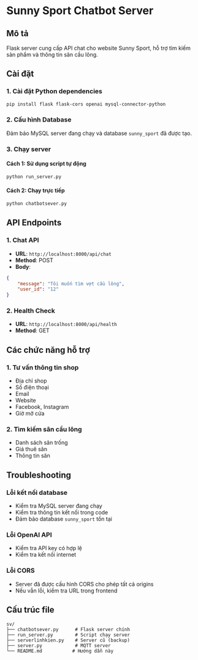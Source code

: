 # Sunny Sport Chatbot Server

## Mô tả
Flask server cung cấp API chat cho website Sunny Sport, hỗ trợ tìm kiếm sản phẩm và thông tin sân cầu lông.

## Cài đặt

### 1. Cài đặt Python dependencies
```bash
pip install flask flask-cors openai mysql-connector-python
```

### 2. Cấu hình Database
Đảm bảo MySQL server đang chạy và database `sunny_sport` đã được tạo.

### 3. Chạy server

#### Cách 1: Sử dụng script tự động
```bash
python run_server.py
```

#### Cách 2: Chạy trực tiếp
```bash
python chatbotsever.py
```

## API Endpoints

### 1. Chat API
- **URL**: `http://localhost:8000/api/chat`
- **Method**: POST
- **Body**:
```json
{
    "message": "Tôi muốn tìm vợt cầu lông",
    "user_id": "12"
}
```

### 2. Health Check
- **URL**: `http://localhost:8000/api/health`
- **Method**: GET

## Các chức năng hỗ trợ

### 1. Tư vấn thông tin shop
- Địa chỉ shop
- Số điện thoại
- Email
- Website
- Facebook, Instagram
- Giờ mở cửa

### 2. Tìm kiếm sân cầu lông
- Danh sách sân trống
- Giá thuê sân
- Thông tin sân

## Troubleshooting

### Lỗi kết nối database
- Kiểm tra MySQL server đang chạy
- Kiểm tra thông tin kết nối trong code
- Đảm bảo database `sunny_sport` tồn tại

### Lỗi OpenAI API
- Kiểm tra API key có hợp lệ
- Kiểm tra kết nối internet

### Lỗi CORS
- Server đã được cấu hình CORS cho phép tất cả origins
- Nếu vẫn lỗi, kiểm tra URL trong frontend

## Cấu trúc file
```
sv/
├── chatbotsever.py      # Flask server chính
├── run_server.py        # Script chạy server
├── serverlinhkien.py    # Server cũ (backup)
├── server.py            # MQTT server
└── README.md           # Hướng dẫn này
```
